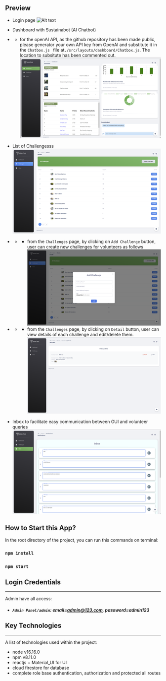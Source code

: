 ## Preview 
- Login page
![Alt text](./preview/login.png)
  
- Dashboard with Sustainabot (AI Chatbot)
- - for the openAI API, as the github repository has been made public, please generator your own API key from OpenAI and substitute it in the `Chatbox.js ` file at`./src/layouts/dashboard/Chatbox.js`. The location to subsitute has been commented out.
![Alt text](./preview/dashboard.png)

- List of Challengesss
![Alt text](./preview/challenges.png)

- - - from the `Challenges` page, by clicking on `Add Challenge` button, user can create new challenges for volunteers as follows
![Alt text](./preview/addChallenge.png)

- - - from the `Challenges` page, by clicking on `Detail` button, user can view details of each challenge and edit/delete them.
![Alt text](./preview/ed.png)

- Inbox to facilitate easy communication between GUI and volunteer queries
![Alt text](./preview/inbox.png)


## How to Start this App?

In the root directory of the project, you can run this commands on terminal:
### `npm install`
### `npm start`

## Login Credentials
***
Admin have all access:
* ##### `Admin Panel/admin`: email=admin@123.com, password=admin123

## Key Technologies
***
A list of technologies used within the project:
* node v16.16.0
* npm v8.11.0
* reactjs + Material_UI for UI 
* cloud firestore for database
* complete role base authentication, authorization and protected all routes



